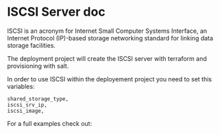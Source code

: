 # ISCSI Server doc

ISCSI is an acronym for Internet Small Computer Systems Interface, an Internet Protocol (IP)-based storage networking standard for linking data storage facilities.

The deployment project will create the ISCSI server with terraform and provisioning with salt.

In order to use ISCSI within the deployement project you need to set this variables:

```
shared_storage_type,
iscsi_srv_ip,
iscsi_image,
```

For a full examples check out:



